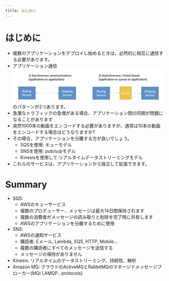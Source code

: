 ```yaml
---
title: はじめに
---
```


# はじめに

- 複数のアプリケーションをデプロイし始めるときは、必然的に相互に通信する必要があります。
- アプリケーション通信
  ![intro](./intro.png) のパターンが2つあります。
- 急激なトラフィックの急増がある場合、アプリケーション間の同期が問題になることがあります
- 突然1000本の動画をエンコードする必要がありますが、通常は10本の動画をエンコードする場合はどうなりますか?
- その場合、アプリケーションを分離する方が良いでしょう。
  - SQSを使用: キューモデル
  - SNSを使用: pub/subモデル
  - Kinesisを使用して:リアルタイムデータストリーミングモデル
- これらのサービスは、アプリケーションから独立して拡張できます。

# Summary

- SQS:
  - AWSのキューサービス
  - 複数のプロデューサー、メッセージは最大14日間保持されます
  - 複数の消費者がメッセージの読み取りと削除を完了時に共有します
  - AWSのアプリケーションを分離するために使用
- SNS:
  - AWSの通知サービス
  - 購読者: Eメール, Lambda, SQS, HTTP, Mobile...
  - 複数の購読者にすべてのメッセージを送信する
  - メッセージの保持がありません
- Kinesis: リアルタイムのデータストリーミング、持続性、解析
- Amazon MQ: クラウドのActiveMQとRabbitMQのマネージドメッセージブローカー(MQI I,AMQP.. protocols)
